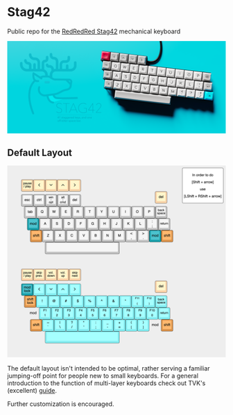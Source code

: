 # Stag42
Public repo for the [RedRedRed Stag42](https://redredred.ca/stag42) mechanical keyboard

![qwerty](./cover_render.png)


## Default Layout

![qwerty](./default_layers.png)

The default layout isn't intended to be optimal, rather serving a familiar jumping-off point for people new to small keyboards. For a general introduction to the function of multi-layer keyboards check out TVK's (excellent) [guide](https://thevankeyboards.com/wdamkg). 

Further customization is encouraged. 
